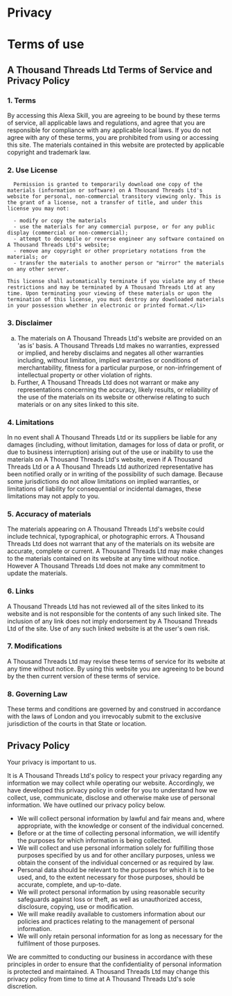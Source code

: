 <h1>Privacy</h1>

<h1>Terms of use</h1>

<h2>A Thousand Threads Ltd Terms of Service and Privacy Policy</h2>

<h3>1. Terms</h3>

  <p>By accessing this Alexa Skill, you are agreeing to be bound by these terms of service, all applicable laws and regulations, and agree that you are responsible for compliance with any applicable local laws. If you do not agree with any of these terms, you are prohibited from using or accessing this site. The materials contained in this website are protected by applicable copyright and trademark law.</p>

<h3>2. Use License</h3>


      Permission is granted to temporarily download one copy of the materials (information or software) on A Thousand Threads Ltd's website for personal, non-commercial transitory viewing only. This is the grant of a license, not a transfer of title, and under this license you may not:

      - modify or copy the materials
      - use the materials for any commercial purpose, or for any public display (commercial or non-commercial);
      - attempt to decompile or reverse engineer any software contained on A Thousand Threads Ltd's website;
      - remove any copyright or other proprietary notations from the materials; or
      - transfer the materials to another person or "mirror" the materials on any other server.
      
    This license shall automatically terminate if you violate any of these restrictions and may be terminated by A Thousand Threads Ltd at any time. Upon terminating your viewing of these materials or upon the termination of this license, you must destroy any downloaded materials in your possession whether in electronic or printed format.</li>
 

<h3>3. Disclaimer</h3>

  <ol type="a">
    <li>The materials on A Thousand Threads Ltd's website are provided on an 'as is' basis. A Thousand Threads Ltd makes no warranties, expressed or implied, and hereby disclaims and negates all other warranties including, without limitation, implied warranties or conditions of merchantability, fitness for a particular purpose, or non-infringement of intellectual property or other violation of rights.</li>
    <li>Further, A Thousand Threads Ltd does not warrant or make any representations concerning the accuracy, likely results, or reliability of the use of the materials on its website or otherwise relating to such materials or on any sites linked to this site.</li>
  </ol>

<h3>4. Limitations</h3>

  <p>In no event shall A Thousand Threads Ltd or its suppliers be liable for any damages (including, without limitation, damages for loss of data or profit, or due to business interruption) arising out of the use or inability to use the materials on A Thousand Threads Ltd's website, even if A Thousand Threads Ltd or a A Thousand Threads Ltd authorized representative has been notified orally or in writing of the possibility of such damage. Because some jurisdictions do not allow limitations on implied warranties, or limitations of liability for consequential or incidental damages, these limitations may not apply to you.</p>

<h3>5. Accuracy of materials</h3>

  <p>The materials appearing on A Thousand Threads Ltd's website could include technical, typographical, or photographic errors. A Thousand Threads Ltd does not warrant that any of the materials on its website are accurate, complete or current. A Thousand Threads Ltd may make changes to the materials contained on its website at any time without notice. However A Thousand Threads Ltd does not make any commitment to update the materials.</p>

<h3>6. Links</h3>

  <p>A Thousand Threads Ltd has not reviewed all of the sites linked to its website and is not responsible for the contents of any such linked site. The inclusion of any link does not imply endorsement by A Thousand Threads Ltd of the site. Use of any such linked website is at the user's own risk.</p>

<h3>7. Modifications</h3>

  <p>A Thousand Threads Ltd may revise these terms of service for its website at any time without notice. By using this website you are agreeing to be bound by the then current version of these terms of service.</p>

<h3>8. Governing Law</h3>

  <p>These terms and conditions are governed by and construed in accordance with the laws of London and you irrevocably submit to the exclusive jurisdiction of the courts in that State or location.</p>

<h2>Privacy Policy</h2>

  <p>Your privacy is important to us.</p>

  <p>It is A Thousand Threads Ltd's policy to respect your privacy regarding any information we may collect while operating our website. Accordingly, we have developed this privacy policy in order for you to understand how we collect, use, communicate, disclose and otherwise make use of personal information. We have outlined our privacy policy below.</p>

  <ul>
    <li>We will collect personal information by lawful and fair means and, where appropriate, with the knowledge or consent of the individual concerned.</li>
    <li>Before or at the time of collecting personal information, we will identify the purposes for which information is being collected.</li>
    <li>We will collect and use personal information solely for fulfilling those purposes specified by us and for other ancillary purposes, unless we obtain the consent of the individual concerned or as required by law.</li>
    <li>Personal data should be relevant to the purposes for which it is to be used, and, to the extent necessary for those purposes, should be accurate, complete, and up-to-date.</li>
    <li>We will protect personal information by using reasonable security safeguards against loss or theft, as well as unauthorized access, disclosure, copying, use or modification.</li>
    <li>We will make readily available to customers information about our policies and practices relating to the management of personal information.</li>
    <li>We will only retain personal information for as long as necessary for the fulfilment of those purposes.</li>
  </ul>

  <p>We are committed to conducting our business in accordance with these principles in order to ensure that the confidentiality of personal information is protected and maintained. A Thousand Threads Ltd may change this privacy policy from time to time at A Thousand Threads Ltd's sole discretion.</p>
